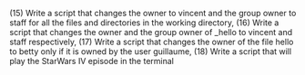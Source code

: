 (15) Write a script that changes the owner to vincent and the group owner to staff for all the files and directories in the working directory, (16) Write a script that changes the owner and the group owner of _hello to vincent and staff respectively, (17) Write a script that changes the owner of the file hello to betty only if it is owned by the user guillaume, (18) Write a script that will play the StarWars IV episode in the terminal
